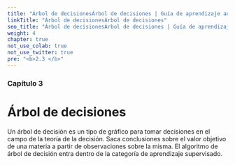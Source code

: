 ```yaml
---
title: "Árbol de decisionesÁrbol de decisiones | Guía de aprendizaje automático"
linkTitle: "Árbol de decisionesÁrbol de decisiones"
seo_title: "Árbol de decisionesÁrbol de decisiones | Guía de aprendizaje automático"
weight: 4
chapter: true
not_use_colab: true
not_use_twitter: true
pre: "<b>2.3 </b>"
---
```


### Capítulo 3

# Árbol de decisiones

Un árbol de decisión es un tipo de gráfico para tomar decisiones en el campo de la teoría de la decisión. Saca conclusiones sobre el valor objetivo de una materia a partir de observaciones sobre la misma.
El algoritmo de árbol de decisión entra dentro de la categoría de aprendizaje supervisado.
